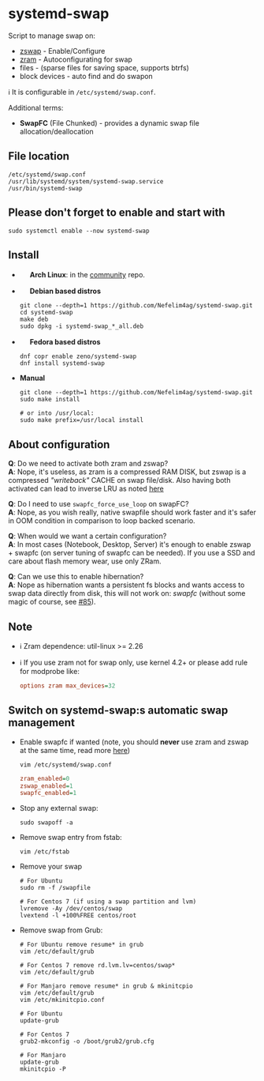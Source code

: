 # systemd-swap

Script to manage swap on:

- [zswap](https://www.kernel.org/doc/Documentation/vm/zswap.txt) - Enable/Configure
- [zram](https://www.kernel.org/doc/Documentation/blockdev/zram.txt) - Autoconfigurating for swap
- files - (sparse files for saving space, supports btrfs)
- block devices - auto find and do swapon

:information_source: It is configurable in `/etc/systemd/swap.conf`.

Additional terms:

- **SwapFC** (File Chunked) - provides a dynamic swap file allocation/deallocation

## File location

```text
/etc/systemd/swap.conf
/usr/lib/systemd/system/systemd-swap.service
/usr/bin/systemd-swap
```

## Please don't forget to enable and start with

```shell
sudo systemctl enable --now systemd-swap
```

## Install

- <img src="https://www.monitorix.org/imgs/archlinux.png" weight="16" height="16"> **Arch Linux**: in the [community](https://www.archlinux.org/packages/community/any/systemd-swap/) repo.

- <img src="https://www.monitorix.org/imgs/debian.png" weight="16" height="16"> **Debian based distros**

  ```shell
  git clone --depth=1 https://github.com/Nefelim4ag/systemd-swap.git
  cd systemd-swap
  make deb
  sudo dpkg -i systemd-swap_*_all.deb
  ```

- <img src="https://www.monitorix.org/imgs/fedora.png" weight="16" height="16"> **Fedora based distros**

  ```shell
  dnf copr enable zeno/systemd-swap
  dnf install systemd-swap
  ```

- **Manual**

  ```shell
  git clone --depth=1 https://github.com/Nefelim4ag/systemd-swap.git
  sudo make install

  # or into /usr/local:
  sudo make prefix=/usr/local install
  ```

## About configuration

**Q**: Do we need to activate both zram and zswap?\
**A**: Nope, it's useless, as zram is a compressed RAM DISK, but zswap is a compressed _"writeback"_ CACHE on swap file/disk. Also having both activated can lead to inverse LRU as noted [here](https://askubuntu.com/questions/471912/zram-vs-zswap-vs-zcache-ultimate-guide-when-to-use-which-one/472227#472227)

**Q**: Do I need to use `swapfc_force_use_loop` on swapFC?\
**A**: Nope, as you wish really, native swapfile should work faster and it's safer in OOM condition in comparison to loop backed scenario.

**Q**: When would we want a certain configuration?\
**A**: In most cases (Notebook, Desktop, Server) it's enough to enable zswap + swapfc (on server tuning of swapfc can be needed). If you use a SSD and care about flash memory wear, use only ZRam.

**Q**: Can we use this to enable hibernation?\
**A**: Nope as hibernation wants a persistent fs blocks and wants access to swap data directly from disk, this will not work on: _swapfc_ (without some magic of course, see [#85](https://github.com/Nefelim4ag/systemd-swap/issues/85)).

## Note

- :information_source: Zram dependence: util-linux >= 2.26
- :information_source: If you use zram not for swap only, use kernel 4.2+ or please add rule for modprobe like:

  ```ini
  options zram max_devices=32
  ```

## Switch on systemd-swap:s automatic swap management

- Enable swapfc if wanted (note, you should **never** use zram and zswap at the same time, read more [here](https://www.google.com))

  ```shell
  vim /etc/systemd/swap.conf
  ```

  ```ini
  zram_enabled=0
  zswap_enabled=1
  swapfc_enabled=1
  ```

- Stop any external swap:

  ```shell
  sudo swapoff -a
  ```

- Remove swap entry from fstab:

  ```shell
  vim /etc/fstab
  ```

- Remove your swap

  ```shell
  # For Ubuntu
  sudo rm -f /swapfile

  # For Centos 7 (if using a swap partition and lvm)
  lvremove -Ay /dev/centos/swap
  lvextend -l +100%FREE centos/root
  ```

- Remove swap from Grub:

  ```shell
  # For Ubuntu remove resume* in grub
  vim /etc/default/grub

  # For Centos 7 remove rd.lvm.lv=centos/swap*
  vim /etc/default/grub

  # For Manjaro remove resume* in grub & mkinitcpio
  vim /etc/default/grub
  vim /etc/mkinitcpio.conf
  ```

  ```shell
  # For Ubuntu
  update-grub

  # For Centos 7
  grub2-mkconfig -o /boot/grub2/grub.cfg

  # For Manjaro
  update-grub
  mkinitcpio -P
  ```
